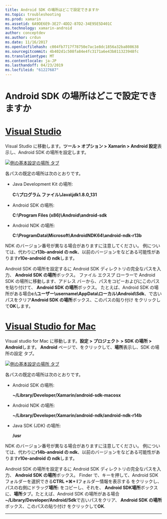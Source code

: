 ```yaml
---
title: Android SDK の場所はどこで設定できますか
ms.topic: troubleshooting
ms.prod: xamarin
ms.assetid: 6A9DE6E9-3E27-4DD2-87D2-34E95E5D401C
ms.technology: xamarin-android
author: conceptdev
ms.author: crdun
ms.date: 11/16/2017
ms.openlocfilehash: c004fb7717f78750e7ac1e8dc1856a32ba808638
ms.sourcegitcommit: 4b402d1c508fa84e4fc3171a6e43b811323948fc
ms.translationtype: MT
ms.contentlocale: ja-JP
ms.lasthandoff: 04/23/2019
ms.locfileid: "61227687"
---
```

# <a name="where-can-i-set-my-android-sdk-locations"></a>Android SDK の場所はどこで設定できますか

# <a name="visual-studiotabwindows"></a>[Visual Studio](#tab/windows)

Visual Studio に移動します。**ツール > オプション > Xamarin > Android 設定**表示し、Android SDK の場所を設定します。

[![例の基本設定の場所 タブ](android-sdk-location-images/win/01-locations-sml.png)](android-sdk-location-images/win/01-locations.png#lightbox)

各パスの既定の場所は次のとおりです。

- Java Development Kit の場所: 

    **C:\\プログラム ファイル\\Java\\jdk1.8.0_131**

- Android SDK の場所: 

    **C:\\Program Files (x86)\\Android\\android-sdk**

- Android NDK の場所: 

    **C:\\ProgramData\\Microsoft\\AndroidNDK64\\android-ndk-r13b**

NDK のバージョン番号が異なる場合がありますに注意してください。 例については、代わりに**r13b-android の ndk**、以前のバージョンをなどある可能性があります**r10e-android の ndk**します。

Android SDK の場所を設定するに Android SDK ディレクトリの完全なパスを入力、 **Android SDK の場所**ボックス。 ファイル エクスプ ローラーで Android SDK の場所に移動します、アドレス バーから、パスをコピーおよびにこのパスを貼り付けて、 **Android SDK の場所**ボックス。
たとえば、Android SDK の場所がある場合**c:\\ユーザー\\username\\AppData\\ローカル\\Android\\Sdk**、で古いパスをクリア**Android SDK の場所**ボックス、このパスの貼り付け をクリックして**OK**します。

# <a name="visual-studio-for-mactabmacos"></a>[Visual Studio for Mac](#tab/macos)

Visual studio for Mac に移動します。**設定 > プロジェクト > SDK の場所 > Android**します。 **Android**  ページで、をクリックして、**場所**表示し、SDK の場所の設定 タブ。

[![例の基本設定の場所 タブ](android-sdk-location-images/mac/01-locations-sml.png)](android-sdk-location-images/mac/01-locations.png#lightbox)

各パスの既定の場所は次のとおりです。

- Android SDK の場所: 

    **~/Library/Developer/Xamarin/android-sdk-macosx**

- Android NDK の場所: 

    **~/Library/Developer/Xamarin/android-ndk/android-ndk-r14b**

- Java SDK (JDK) の場所: 

    **/usr**

NDK のバージョン番号が異なる場合がありますに注意してください。 例については、代わりに**r14b-android の ndk**、以前のバージョンをなどある可能性があります**r10e-android の ndk**します。

Android SDK の場所を設定するに Android SDK ディレクトリの完全なパスを入力、 **Android SDK の場所**ボックス。 Finder で、キーを押して、Android SDK フォルダーを選択できる**CTRL +&#8984;+ I**フォルダー情報を表示する をクリックし、パスの右側にドラッグ**場所:** をコピーし、それを、 **Android SDK場所**ボックスに、**場所**タブ。たとえば、Android SDK の場所がある場合 **~/Library/Developer/Android/Sdk**で古いパスをクリア、 **Android SDK の場所**ボックス、このパスの貼り付け をクリックして**OK**.

-----
